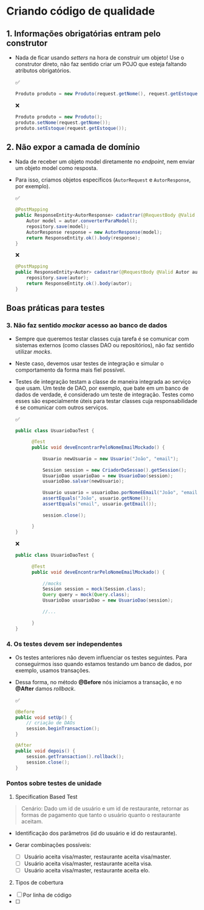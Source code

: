 # Criando código de qualidade

## 1. Informações obrigatórias entram pelo construtor

- Nada de ficar usando *setters* na hora de construir um objeto! Use o construtor direto, não faz sentido criar um POJO que esteja faltando atributos obrigatórios.

	:white_check_mark:
	
	```java
	Produto produto = new Produto(request.getNome(), request.getEstoque());
	```

	:x:
	
	```java
	Produto produto = new Produto();
	produto.setNome(request.getNome());
	produto.setEstoque(request.getEstoque());
	```

## 2. Não expor a camada de domínio

- Nada de receber um objeto model diretamente no *endpoint*, nem enviar um objeto model como resposta.
- Para isso, criamos objetos específicos (`AutorRequest` e `AutorResponse`, por exemplo).

	:white_check_mark:
	
	```java
	@PostMapping
	public ResponseEntity<AutorResponse> cadastrar(@RequestBody @Valid AutorRequest autor) {  
	    Autor model = autor.converterParaModel();  
		repository.save(model);
		AutorResponse response = new AutorResponse(model);
		return ResponseEntity.ok().body(response);  
	}
	```

	:x:
	
	```java
	@PostMapping
	public ResponseEntity<Autor> cadastrar(@RequestBody @Valid Autor autor) {  
		repository.save(autor);
		return ResponseEntity.ok().body(autor);  
	}
	```

## Boas práticas para testes

### 3. Não faz sentido *mockar* acesso ao banco de dados

- Sempre que queremos testar classes cuja tarefa é se comunicar com sistemas externos (como classes DAO ou repositórios), não faz sentido utilizar *mocks*.
- Neste caso, devemos usar testes de integração e simular o comportamento da forma mais fiel possível.
- Testes de integração testam a classe de maneira integrada ao serviço que usam. Um teste de DAO, por exemplo, que bate em um banco de dados de verdade, é considerado um teste de integração. Testes como esses são especialmente úteis para testar classes cuja responsabilidade é se comunicar com outros serviços.

	:white_check_mark:

	```java
	public class UsuarioDaoTest {  
	  
		  @Test  
		  public void deveEncontrarPeloNomeEmailMockado() {  
		  
			  Usuario newUsuario = new Usuario("João", "email");  
			  
			  Session session = new CriadorDeSessao().getSession();  
			  UsuarioDao usuarioDao = new UsuarioDao(session);  
			  usuarioDao.salvar(newUsuario);  
			  
			  Usuario usuario = usuarioDao.porNomeEEmail("João", "email");  
			  assertEquals("João", usuario.getNome());  
			  assertEquals("email", usuario.getEmail());  
			  
			  session.close();  
		  
		  }  
	}
	```

	:x:
	```java
	public class UsuarioDaoTest {  
	  
		  @Test  
		  public void deveEncontrarPeloNomeEmailMockado() {  
		  
			  //mocks
			  Session session = mock(Session.class);
			  Query query = mock(Query.class);  
			  UsuarioDao usuarioDao = new UsuarioDao(session);  
			  
			  //...
		  
		  }  
	}
	```

### 4. Os testes devem ser independentes

- Os testes anteriores não devem influenciar os testes seguintes. Para conseguirmos isso quando estamos testando um banco de dados, por exemplo, usamos transações.
- Dessa forma, no método **@Before** nós iniciamos a transação, e no **@After** damos *rollback*.

	:white_check_mark:

	```java
	@Before  
	public void setUp() {  
		// criação de DAOs
	    session.beginTransaction(); 
	}  
  
	@After  
	public void depois() {  
	    session.getTransaction().rollback();  
	    session.close();  
	}
	```

### Pontos sobre testes de unidade

1. Specification Based Test

> Cenário: Dado um id de usuário e um id de restaurante, retornar as formas de pagamento que tanto o usuário quanto o restaurante aceitam.

- Identificação dos parâmetros (id do usuário e id do restaurante).
- Gerar combinações possíveis:

	- [ ] Usuário aceita visa/master, restaurante aceita visa/master.
	- [ ] Usuário aceita visa/master, restaurante aceita visa.
	- [ ] Usuário aceita visa/master, restaurante aceita elo.

2. Tipos de cobertura

- [ ] Por linha de código
- [ ] 

